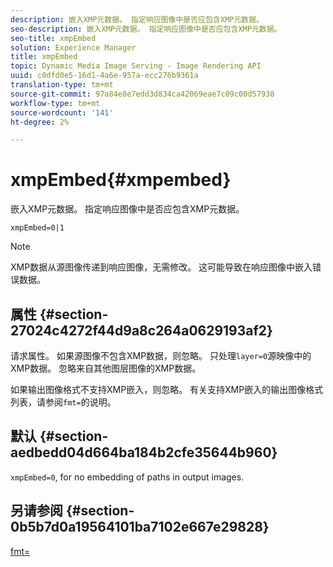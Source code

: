 ```yaml
---
description: 嵌入XMP元数据。 指定响应图像中是否应包含XMP元数据。
seo-description: 嵌入XMP元数据。 指定响应图像中是否应包含XMP元数据。
seo-title: xmpEmbed
solution: Experience Manager
title: xmpEmbed
topic: Dynamic Media Image Serving - Image Rendering API
uuid: c0dfd0e5-16d1-4a6e-957a-ecc276b9361a
translation-type: tm+mt
source-git-commit: 97a84e8e7edd3d834ca42069eae7c09c00d57938
workflow-type: tm+mt
source-wordcount: '141'
ht-degree: 2%

---
```



# xmpEmbed{#xmpembed}

嵌入XMP元数据。 指定响应图像中是否应包含XMP元数据。

`xmpEmbed=0|1`

>[!NOTE]
>
>XMP数据从源图像传递到响应图像，无需修改。 这可能导致在响应图像中嵌入错误数据。

## 属性 {#section-27024c4272f44d9a8c264a0629193af2}

请求属性。 如果源图像不包含XMP数据，则忽略。 只处理`layer=0`源映像中的XMP数据。 忽略来自其他图层图像的XMP数据。

如果输出图像格式不支持XMP嵌入，则忽略。 有关支持XMP嵌入的输出图像格式列表，请参阅`fmt=`的说明。

## 默认 {#section-aedbedd04d664ba184b2cfe35644b960}

`xmpEmbed=0`, for no embedding of paths in output images.

## 另请参阅 {#section-0b5b7d0a19564101ba7102e667e29828}

[fmt=](../../../../../is-api/http-ref/image-serving-api-ref/c-http-protocol-reference/c-command-reference/r-is-http-fmt.md#reference-cdf10043423b45ba9fe15157fb3ae37a)
